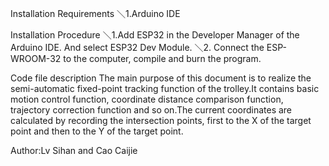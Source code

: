 Installation Requirements
＼1.Arduino IDE

Installation Procedure
＼1.Add ESP32 in the Developer Manager of the Arduino IDE. And select ESP32 Dev Module.
＼2. Connect the ESP-WROOM-32 to the computer, compile and burn the program.

Code file description
The main purpose of this document is to realize the semi-automatic fixed-point tracking function of the trolley.It contains basic motion control function, coordinate distance comparison function, trajectory correction function and so on.The current coordinates are calculated by recording the intersection points, first to the X of the target point and then to the Y of the target point.

Author:Lv Sihan and Cao Caijie

